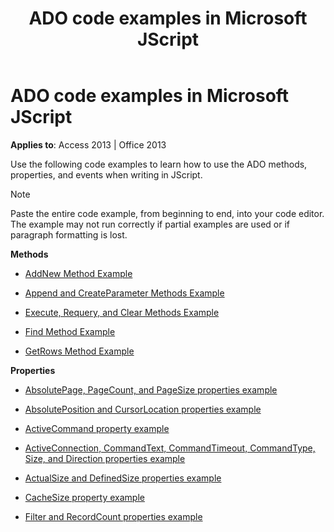 ﻿---
title: ADO code examples in Microsoft JScript
TOCTitle: ADO code examples in Microsoft JScript
ms:assetid: 32e82313-4ee7-2d78-4840-e929b4e67ac8
ms:mtpsurl: https://msdn.microsoft.com/library/JJ249099(v=office.15)
ms:contentKeyID: 48544090
ms.date: 09/18/2015
mtps_version: v=office.15
---

# ADO code examples in Microsoft JScript

**Applies to**: Access 2013 | Office 2013

Use the following code examples to learn how to use the ADO methods, properties, and events when writing in JScript.

> [!NOTE]
> Paste the entire code example, from beginning to end, into your code editor. The example may not run correctly if partial examples are used or if paragraph formatting is lost.

**Methods**

  - [AddNew Method Example](addnew-method-example-jscript.md)

  - [Append and CreateParameter Methods Example](append-and-createparameter-methods-example-jscript.md)

  - [Execute, Requery, and Clear Methods Example](execute-requery-and-clear-methods-example-jscript.md)

  - [Find Method Example](find-method-example-jscript.md)

  - [GetRows Method Example](getrows-method-example-vb.md)

**Properties**

  - [AbsolutePage, PageCount, and PageSize properties example](absolutepage-pagecount-and-pagesize-properties-example-jscript.md)

  - [AbsolutePosition and CursorLocation properties example](absoluteposition-and-cursorlocation-properties-example-jscript.md)

  - [ActiveCommand property example](activecommand-property-example-jscript.md)

  - [ActiveConnection, CommandText, CommandTimeout, CommandType, Size, and Direction properties example](activeconnection-commandtext-commandtimeout-commandtype-size-and-direction-properties-example-jscript.md)

  - [ActualSize and DefinedSize properties example](actualsize-and-definedsize-properties-example-jscript.md)

  - [CacheSize property example](cachesize-property-example-jscript.md)

  - [Filter and RecordCount properties example](filter-and-recordcount-properties-example-jscript.md)

